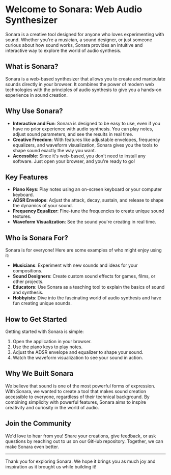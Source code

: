 # Welcome to Sonara: Web Audio Synthesizer

Sonara is a creative tool designed for anyone who loves experimenting with sound. Whether you're a musician, a sound designer, or just someone curious about how sound works, Sonara provides an intuitive and interactive way to explore the world of audio synthesis.

## What is Sonara?

Sonara is a web-based synthesizer that allows you to create and manipulate sounds directly in your browser. It combines the power of modern web technologies with the principles of audio synthesis to give you a hands-on experience in sound creation.

## Why Use Sonara?

- **Interactive and Fun**: Sonara is designed to be easy to use, even if you have no prior experience with audio synthesis. You can play notes, adjust sound parameters, and see the results in real time.
- **Creative Freedom**: With features like adjustable envelopes, frequency equalizers, and waveform visualization, Sonara gives you the tools to shape sound exactly the way you want.
- **Accessible**: Since it's web-based, you don't need to install any software. Just open your browser, and you're ready to go!

## Key Features

- **Piano Keys**: Play notes using an on-screen keyboard or your computer keyboard.
- **ADSR Envelope**: Adjust the attack, decay, sustain, and release to shape the dynamics of your sound.
- **Frequency Equalizer**: Fine-tune the frequencies to create unique sound textures.
- **Waveform Visualization**: See the sound you're creating in real time.

## Who is Sonara For?

Sonara is for everyone! Here are some examples of who might enjoy using it:

- **Musicians**: Experiment with new sounds and ideas for your compositions.
- **Sound Designers**: Create custom sound effects for games, films, or other projects.
- **Educators**: Use Sonara as a teaching tool to explain the basics of sound and synthesis.
- **Hobbyists**: Dive into the fascinating world of audio synthesis and have fun creating unique sounds.

## How to Get Started

Getting started with Sonara is simple:

1. Open the application in your browser.
2. Use the piano keys to play notes.
3. Adjust the ADSR envelope and equalizer to shape your sound.
4. Watch the waveform visualization to see your sound in action.

## Why We Built Sonara

We believe that sound is one of the most powerful forms of expression. With Sonara, we wanted to create a tool that makes sound creation accessible to everyone, regardless of their technical background. By combining simplicity with powerful features, Sonara aims to inspire creativity and curiosity in the world of audio.

## Join the Community

We'd love to hear from you! Share your creations, give feedback, or ask questions by reaching out to us on our GitHub repository. Together, we can make Sonara even better.

---

Thank you for exploring Sonara. We hope it brings you as much joy and inspiration as it brought us while building it!
